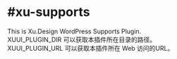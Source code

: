 #xu-supports
===========
This is Xu.Design WordPress Supports Plugin.  
XUUI_PLUGIN_DIR 可以获取本插件所在目录的路径。  
XUUI_PLUGIN_URL 可以获取本插件所在 Web 访问的URL。  

